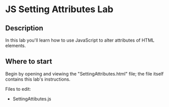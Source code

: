 # JS Setting Attributes Lab


## Description

In this lab you'll learn how to use JavaScript to alter attributes of HTML elements.


## Where to start

Begin by opening and viewing the "SettingAttributes.html" file; the file itself contains this lab's instructions.

Files to edit:
- SettingAttibutes.js





